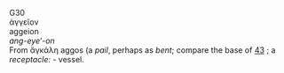 <body>
  <p>G30<br>  ἀγγεῖον  <br> aggeion  <br><i>ang-eye‘-on </i><br>From   ἄγκάλη    aggos   (a <i>pail</i>, perhaps as <i>bent</i>; compare the base of <a href="g0043.htm">43</a> ; a <i>receptacle:</i> - vessel.<br></p>
 </body>